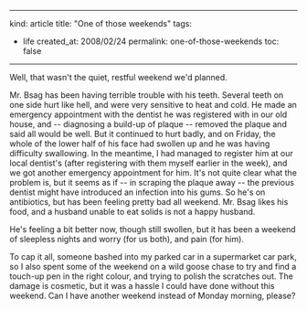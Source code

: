 -----
kind: article
title: "One of those weekends"
tags:
- life
created_at: 2008/02/24
permalink: one-of-those-weekends
toc: false
-----

<p>Well, that wasn't the quiet, restful weekend we'd planned.</p>

<p>Mr. Bsag has been having terrible trouble with his teeth. Several teeth on one side hurt like hell, and were very sensitive to heat and cold. He made an emergency appointment with the dentist he was registered with in our old house, and -- diagnosing a build-up of plaque -- removed the plaque and said all would be well. But it continued to hurt badly, and on Friday, the whole of the lower half of his face had swollen up and he was having difficulty swallowing. In the meantime, I had managed to register him at our local dentist's (after registering with them myself earlier in the week), and we got another emergency appointment for him. It's not quite clear what the problem is, but it seems as if -- in scraping the plaque away -- the previous dentist might have introduced an infection into his gums. So he's on antibiotics, but has been feeling pretty bad all weekend. Mr. Bsag likes his food, and a husband unable to eat solids is not a happy husband.</p>

<p>He's feeling a bit better now, though still swollen, but it has been a weekend of sleepless nights and worry (for us both), and pain (for him).</p>

<p>To cap it all, someone bashed into my parked car in a supermarket car park, so I also spent some of the weekend on a wild goose chase to try and find a touch-up pen in the right colour, and trying to polish the scratches out. The damage is cosmetic, but it was a hassle I could have done without this weekend. Can I have another weekend instead of Monday morning, please?</p>


